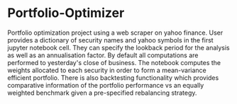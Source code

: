 # Portfolio-Optimizer
Portfolio optimization project using a web scraper on yahoo finance. 
User provides a dictionary of security names and yahoo symbols in the first jupyter notebook cell. They can specify the lookback period for the analysis as well as an annualisation factor. By default all computations are performed to yesterday's close of business.
The notebook computes the weights allocated to each security in order to form a mean-variance efficient portfolio. There is also backtesting functionality which provides comparative information of the portfolio performance vs an equally weighted benchmark given a pre-specified rebalancing strategy.
